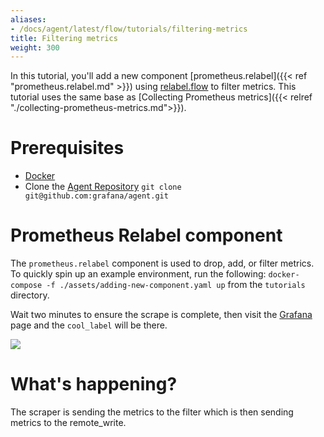 ```yaml
---
aliases:
- /docs/agent/latest/flow/tutorials/filtering-metrics
title: Filtering metrics
weight: 300
---
```


In this tutorial, you'll add a new component [prometheus.relabel]({{< ref "prometheus.relabel.md" >}}) using [relabel.flow](../assets/flow_configs/relabel.flow) to filter metrics. This tutorial uses the same base as [Collecting Prometheus metrics]({{< relref "./collecting-prometheus-metrics.md">}}).

# Prerequisites

* [Docker](https://www.docker.com/products/docker-desktop)
* Clone the [Agent Repository](https://github.com/grafana/agent) `git clone git@github.com:grafana/agent.git`

# Prometheus Relabel component

The `prometheus.relabel` component is used to drop, add, or filter metrics.  To quickly spin up an example environment, run the following: `docker-compose -f ./assets/adding-new-component.yaml up` from the `tutorials` directory.

Wait two minutes to ensure the scrape is complete, then visit the [Grafana](http://localhost:3000/explore?orgId=1&left=%5B%22now-1h%22,%22now%22,%22Cortex%22,%7B%22refId%22:%22A%22,%22instant%22:true,%22range%22:true,%22exemplar%22:false,%22expr%22:%22rate(process_cpu_seconds_total%5B5m%5D)%22%7D%5D) page and the `cool_label` will be there.

![](../assets/filter.png)

# What's happening?

The scraper is sending the metrics to the filter which is then sending metrics to the remote_write. 